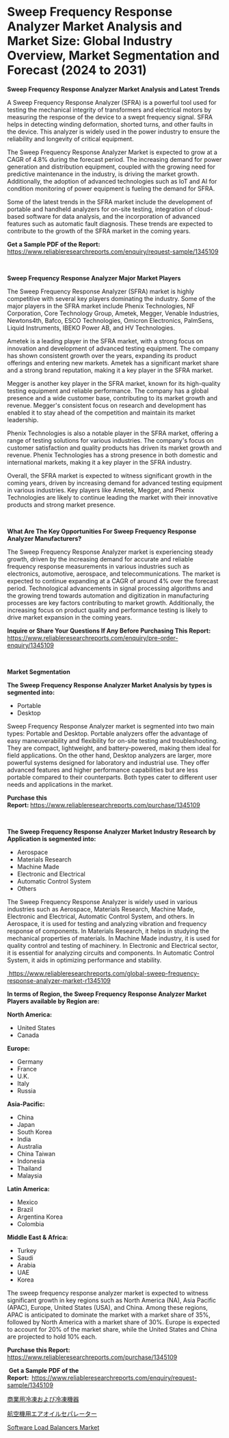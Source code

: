 <p><h1>Sweep Frequency Response Analyzer Market Analysis and Market Size: Global Industry Overview, Market Segmentation and Forecast (2024 to 2031)</h1></p><p><strong>Sweep Frequency Response Analyzer Market Analysis and Latest Trends</strong></p>
<p><p>A Sweep Frequency Response Analyzer (SFRA) is a powerful tool used for testing the mechanical integrity of transformers and electrical motors by measuring the response of the device to a swept frequency signal. SFRA helps in detecting winding deformation, shorted turns, and other faults in the device. This analyzer is widely used in the power industry to ensure the reliability and longevity of critical equipment.</p><p>The Sweep Frequency Response Analyzer Market is expected to grow at a CAGR of 4.8% during the forecast period. The increasing demand for power generation and distribution equipment, coupled with the growing need for predictive maintenance in the industry, is driving the market growth. Additionally, the adoption of advanced technologies such as IoT and AI for condition monitoring of power equipment is fueling the demand for SFRA.</p><p>Some of the latest trends in the SFRA market include the development of portable and handheld analyzers for on-site testing, integration of cloud-based software for data analysis, and the incorporation of advanced features such as automatic fault diagnosis. These trends are expected to contribute to the growth of the SFRA market in the coming years.</p></p>
<p><strong>Get a Sample PDF of the Report:&nbsp;</strong> <a href="https://www.reliableresearchreports.com/enquiry/request-sample/1345109">https://www.reliableresearchreports.com/enquiry/request-sample/1345109</a></p>
<p>&nbsp;</p>
<p><strong>Sweep Frequency Response Analyzer Major Market Players</strong></p>
<p><p>The Sweep Frequency Response Analyzer (SFRA) market is highly competitive with several key players dominating the industry. Some of the major players in the SFRA market include Phenix Technologies, NF Corporation, Core Technology Group, Ametek, Megger, Venable Industries, Newtons4th, Bafco, ESCO Technologies, Omicron Electronics, PalmSens, Liquid Instruments, IBEKO Power AB, and HV Technologies.</p><p>Ametek is a leading player in the SFRA market, with a strong focus on innovation and development of advanced testing equipment. The company has shown consistent growth over the years, expanding its product offerings and entering new markets. Ametek has a significant market share and a strong brand reputation, making it a key player in the SFRA market.</p><p>Megger is another key player in the SFRA market, known for its high-quality testing equipment and reliable performance. The company has a global presence and a wide customer base, contributing to its market growth and revenue. Megger's consistent focus on research and development has enabled it to stay ahead of the competition and maintain its market leadership.</p><p>Phenix Technologies is also a notable player in the SFRA market, offering a range of testing solutions for various industries. The company's focus on customer satisfaction and quality products has driven its market growth and revenue. Phenix Technologies has a strong presence in both domestic and international markets, making it a key player in the SFRA industry.</p><p>Overall, the SFRA market is expected to witness significant growth in the coming years, driven by increasing demand for advanced testing equipment in various industries. Key players like Ametek, Megger, and Phenix Technologies are likely to continue leading the market with their innovative products and strong market presence.</p></p>
<p>&nbsp;</p>
<p><strong>What Are The Key Opportunities For Sweep Frequency Response Analyzer Manufacturers?</strong></p>
<p><p>The Sweep Frequency Response Analyzer market is experiencing steady growth, driven by the increasing demand for accurate and reliable frequency response measurements in various industries such as electronics, automotive, aerospace, and telecommunications. The market is expected to continue expanding at a CAGR of around 4% over the forecast period. Technological advancements in signal processing algorithms and the growing trend towards automation and digitization in manufacturing processes are key factors contributing to market growth. Additionally, the increasing focus on product quality and performance testing is likely to drive market expansion in the coming years.</p></p>
<p><strong>Inquire or Share Your Questions If Any Before Purchasing This Report:</strong> <a href="https://www.reliableresearchreports.com/enquiry/pre-order-enquiry/1345109">https://www.reliableresearchreports.com/enquiry/pre-order-enquiry/1345109</a></p>
<p>&nbsp;</p>
<p><strong>Market Segmentation</strong></p>
<p><strong>The Sweep Frequency Response Analyzer Market Analysis by types is segmented into:</strong></p>
<p><ul><li>Portable</li><li>Desktop</li></ul></p>
<p><p>Sweep Frequency Response Analyzer market is segmented into two main types: Portable and Desktop. Portable analyzers offer the advantage of easy maneuverability and flexibility for on-site testing and troubleshooting. They are compact, lightweight, and battery-powered, making them ideal for field applications. On the other hand, Desktop analyzers are larger, more powerful systems designed for laboratory and industrial use. They offer advanced features and higher performance capabilities but are less portable compared to their counterparts. Both types cater to different user needs and applications in the market.</p></p>
<p><strong>Purchase this Report:&nbsp;</strong><a href="https://www.reliableresearchreports.com/purchase/1345109">https://www.reliableresearchreports.com/purchase/1345109</a></p>
<p>&nbsp;</p>
<p><strong>The Sweep Frequency Response Analyzer Market Industry Research by Application is segmented into:</strong></p>
<p><ul><li>Aerospace</li><li>Materials Research</li><li>Machine Made</li><li>Electronic and Electrical</li><li>Automatic Control System</li><li>Others</li></ul></p>
<p><p>The Sweep Frequency Response Analyzer is widely used in various industries such as Aerospace, Materials Research, Machine Made, Electronic and Electrical, Automatic Control System, and others. In Aerospace, it is used for testing and analyzing vibration and frequency response of components. In Materials Research, it helps in studying the mechanical properties of materials. In Machine Made industry, it is used for quality control and testing of machinery. In Electronic and Electrical sector, it is essential for analyzing circuits and components. In Automatic Control System, it aids in optimizing performance and stability.</p></p>
<p><a href="https://www.reliableresearchreports.com/global-sweep-frequency-response-analyzer-market-r1345109">&nbsp;https://www.reliableresearchreports.com/global-sweep-frequency-response-analyzer-market-r1345109</a></p>
<p><strong>In terms of Region, the Sweep Frequency Response Analyzer Market Players available by Region are:</strong></p>
<p>
    <p> <strong> North America: </strong>
        <ul>
            <li>United States</li>
            <li>Canada</li>
        </ul>
        </p> 
    <p> <strong> Europe: </strong>
        <ul>
            <li>Germany</li>
            <li>France</li>
            <li>U.K.</li>
            <li>Italy</li>
            <li>Russia</li>
        </ul>
        </p> 
    <p> <strong> Asia-Pacific: </strong>
        <ul>
            <li>China</li>
            <li>Japan</li>
            <li>South Korea</li>
            <li>India</li>
            <li>Australia</li>
            <li>China Taiwan</li>
            <li>Indonesia</li>
            <li>Thailand</li>
            <li>Malaysia</li>
        </ul>
        </p> 
    <p> <strong> Latin America: </strong>
        <ul>
            <li>Mexico</li>
            <li>Brazil</li>
            <li>Argentina Korea</li>
            <li>Colombia</li>
        </ul>
        </p> 
    <p> <strong> Middle East & Africa: </strong>
        <ul>
            <li>Turkey</li>
            <li>Saudi</li>
            <li>Arabia</li>
            <li>UAE</li>
            <li>Korea</li>
        </ul>
    </p>
    </p>
<p><p>The sweep frequency response analyzer market is expected to witness significant growth in key regions such as North America (NA), Asia Pacific (APAC), Europe, United States (USA), and China. Among these regions, APAC is anticipated to dominate the market with a market share of 35%, followed by North America with a market share of 30%. Europe is expected to account for 20% of the market share, while the United States and China are projected to hold 10% each.</p></p>
<p><strong>Purchase this Report: </strong><a href="https://www.reliableresearchreports.com/purchase/1345109">https://www.reliableresearchreports.com/purchase/1345109</a></p>
<p>&nbsp;<strong>Get a Sample PDF of the Report:&nbsp;&nbsp;</strong><a href="https://www.reliableresearchreports.com/enquiry/request-sample/1345109">https://www.reliableresearchreports.com/enquiry/request-sample/1345109</a></p>
<p><strong></strong></p>
<p><p><a href="https://github.com/AbigaleHuel/Market-Research-Report-List-1/blob/main/3912850154679.md">商業用冷凍および冷凍機器</a></p><p><a href="https://github.com/AdellaPrice2023/Market-Research-Report-List-1/blob/main/1015594154678.md">航空機用エアオイルセパレーター</a></p><p><a href="https://github.com/angeliabkratze/Market-Research-Report-List-1/blob/main/software-load-balancers-market.md">Software Load Balancers Market</a></p></p>